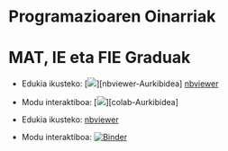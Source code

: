 # Programazioaren Oinarriak
# MAT, IE eta FIE Graduak
 
* Edukia ikusteko: [![][nbviewer]][nbviewer-Aurkibidea]
[nbviewer](https://nbviewer.jupyter.org/github/mpenagar/Programazioaren-Oinarriak/blob/master/Aurkibidea.ipynb)
* Modu interaktiboa: [![][colab]][colab-Aurkibidea]


* Edukia ikusteko: [nbviewer](https://nbviewer.jupyter.org/github/mpenagar/Programazioaren-Oinarriak/blob/master/Aurkibidea.ipynb)
* Modu interaktiboa: [![Binder](https://mybinder.org/badge_logo.svg)](https://mybinder.org/v2/gh/mpenagar/Programazioaren-Oinarriak/master?filepath=Aurkibidea.ipynb)


[nbviewer]: <https://nbviewer.jupyter.org/github/mpenagar/Programazioaren-Oinarriak/blob/master/Aurkibidea.ipynb>
[colab]: <https://colab.research.google.com/github/mpenagar/Programazioaren-Oinarriak/blob/master/Aurkibidea.ipynb>
